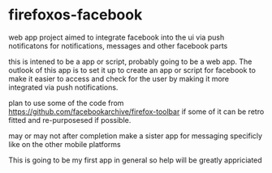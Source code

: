 # firefoxos-facebook
web app project aimed to integrate facebook into the ui via push notificatons for notifications, messages and other facebook parts

this is intened to be a app or script, probably going to be a web app.
The outlook of this app is to set it up to create an app or script for facebook to make it easier to access and check for the user by making it more integrated via push notifications.

plan to use some of the code from https://github.com/facebookarchive/firefox-toolbar if some of it can be retro fitted and re-purposesed if possible.

may or may not after completion make a sister app for messaging specificly like on the other mobile platforms

This is going to be my first app in general so help will be greatly appriciated
